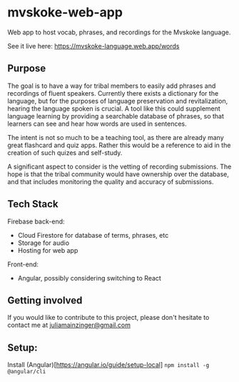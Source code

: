 # mvskoke-web-app
Web app to host vocab, phrases, and recordings for the Mvskoke language.

See it live here: https://mvskoke-language.web.app/words

## Purpose
The goal is to have a way for tribal members to easily add phrases and recordings of fluent speakers.  Currently there exists a dictionary for the language, but for the purposes of language preservation and revitalization, hearing the language spoken is crucial.  A tool like this could supplement language learning by providing a searchable database of phrases, so that learners can see and hear how words are used in sentences.  

The intent is not so much to be a teaching tool, as there are already many great flashcard and quiz apps.  Rather this would be a reference to aid in the creation of such quizes and self-study.

A significant aspect to consider is the vetting of recording submissions.  The hope is that the tribal community would have ownership over the database, and that includes monitoring the quality and accuracy of submissions.

## Tech Stack
Firebase back-end:
  - Cloud Firestore for database of terms, phrases, etc
  - Storage for audio
  - Hosting for web app

Front-end:
  - Angular, possibly considering switching to React


## Getting involved
If you would like to contribute to this project, please don't hesitate to contact me at juliamainzinger@gmail.com

## Setup:
Install (Angular)[https://angular.io/guide/setup-local]
`npm install -g @angular/cli`
